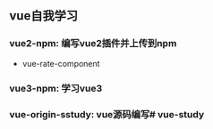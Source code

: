 ## vue自我学习

### vue2-npm: 编写vue2插件并上传到npm
  - vue-rate-component

### vue3-npm: 学习vue3

### vue-origin-sstudy: vue源码编写# vue-study
